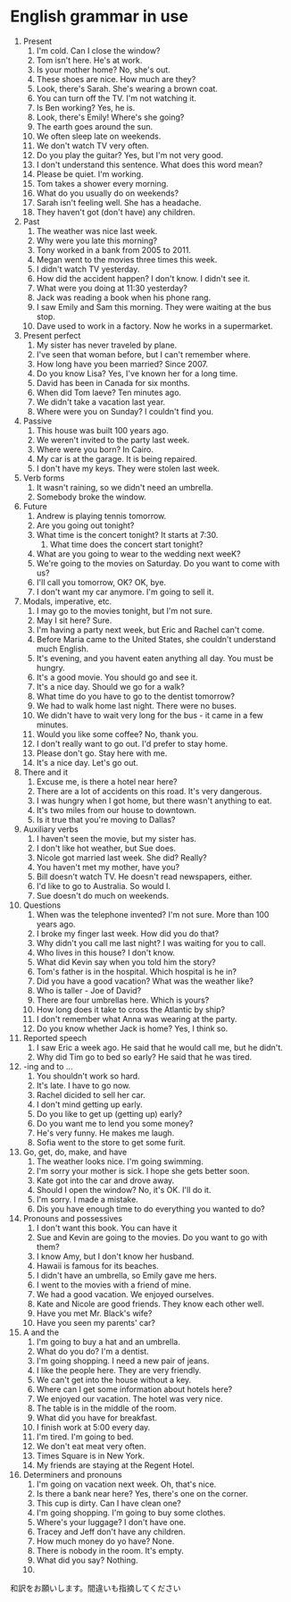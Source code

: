 # English grammar in use

1. Present
   1.  I'm cold. Can I close the window?
   2.  Tom isn't here. He's at work.
   3.  Is your mother home? No, she's out.
   4.  These shoes are nice. How much are they?
   5.  Look, there's Sarah. She's wearing a brown coat.
   6.  You can turn off the TV. I'm not watching it.
   7.  Is Ben working? Yes, he is.
   8.  Look, there's Emily! Where's she going?
   9.  The earth goes around the sun.
   10. We often sleep late on weekends.
   11. We don't watch TV very often.
   12. Do you play the guitar? Yes, but I'm not very good.
   13. I don't understand this sentence. What does this word mean?
   14. Please be quiet. I'm working.
   15. Tom takes a shower every morning.
   16. What do you usually do on weekends?
   17. Sarah isn't feeling well. She has a headache.
   18. They haven't got (don't have) any children.
2. Past
   1. The weather was nice last week.
   2. Why were you late this morning?
   3. Tony worked in a bank from 2005 to 2011.
   4. Megan went to the movies three times this week.
   5. I didn't watch TV yesterday.
   6. How did the accident happen? I don't know. I didn't see it.
   7. What were you doing at 11:30 yesterday?
   8. Jack was reading a book when his phone rang.
   9. I saw Emily and Sam this morning. They were waiting at the bus stop.
   10. Dave used to work in a factory. Now he works in a supermarket.
3. Present perfect
    1. My sister has never traveled by plane.
    2. I've seen that woman before, but I can't remember where.
    3. How long have you been married? Since 2007.
    4. Do you know Lisa? Yes, I've known her for a long time.
    5. David has been in Canada for six months.
    6. When did Tom laeve? Ten minutes ago.
    7. We didn't take a vacation last year.
    8. Where were you on Sunday? I couldn't find you.
4. Passive
    1. This house was built 100 years ago.
    2. We weren't invited to the party last week.
    3. Where were you born? In Cairo.
    4. My car is at the garage. It is being repaired.
    5. I don't have my keys. They were stolen last week.
5. Verb forms
    1. It wasn't raining, so we didn't need an umbrella.
    2. Somebody broke the window.
6. Future
    1. Andrew is playing tennis tomorrow.
    2. Are you going out tonight?
    3. What time is the concert tonight? It starts at 7:30.
       1. What time does the concert start tonight?
    4. What are you going to wear to the wedding next weeK?
    5. We're going to the movies on Saturday. Do you want to come with us?
    6. I'll call you tomorrow, OK? OK, bye.
    7. I don't want my car anymore. I'm going to sell it.
7. Modals, imperative, etc.
    1. I may go to the movies tonight, but I'm not sure.
    2. May I sit here? Sure.
    3. I'm having a party next week, but Eric and Rachel can't come.
    4. Before Maria came to the United States, she couldn't understand much English.
    5. It's evening, and you havent eaten anything all day. You must be hungry.
    6. It's a good movie. You should go and see it.
    7. It's a nice day. Should we go for a walk?
    8. What time do you have to go to the dentist tomorrow?
    9. We had to walk home last night. There were no buses.
    10. We didn't have to wait very long for the bus - it came in a few minutes.
    11. Would you like some coffee? No, thank you.
    12. I don't really want to go out. I'd prefer to stay home.
    13. Please don't go. Stay here with me.
    14. It's a nice day. Let's go out.
8. There and it
    1. Excuse me, is there a hotel near here?
    2. There are a lot of accidents on this road. It's very dangerous.
    3. I was hungry when I got home, but there wasn't anything to eat.
    4. It's two miles from our house to downtown.
    5. Is it true that you're moving to Dallas?
9. Auxiliary verbs
    1.  I haven't seen the movie, but my sister has.
    2.  I don't like hot weather, but Sue does.
    3.  Nicole got married last week. She did? Really?
    4.  You haven't met my mother, have you?
    5.  Bill doesn't watch TV. He doesn't read newspapers, either.
    6.  I'd like to go to Australia. So would I.
    7.  Sue doesn't do much on weekends.
10. Questions
    1.  When was the telephone invented? I'm not sure. More than 100 years ago.
    2.  I broke my finger last week. How did you do that?
    3.  Why didn't you call me last night? I was waiting for you to call.
    4.  Who lives in this house? I don't know.
    5.  What did Kevin say when you told him the story?
    6.  Tom's father is in the hospital. Which hospital is he in?
    7.  Did you have a good vacation? What was the weather like?
    8.  Who is taller - Joe of David?
    9.  There are four umbrellas here. Which is yours?
    10. How long does it take to cross the Atlantic by ship?
    11. I don't remember what Anna was wearing at the party.
    12. Do you know whether Jack is home? Yes, I think so.
11. Reported speech
    1.  I saw Eric a week ago. He said that he would call me, but he didn't.
    2.  Why did Tim go to bed so early? He said that he was tired.
12. -ing and to ...
    1.  You shouldn't work so hard.
    2.  It's late. I have to go now.
    3.  Rachel dicided to sell her car.
    4.  I don't mind getting up early.
    5.  Do you like to get up (getting up) early?
    6.  Do you want me to lend you some money?
    7.  He's very funny. He makes me laugh.
    8.  Sofia went to the store to get some furit.
13. Go, get, do, make, and have
    1.  The weather looks nice. I'm going swimming.
    2.  I'm sorry your mother is sick. I hope she gets better soon.
    3.  Kate got into the car and drove away.
    4.  Should I open the window? No, it's OK. I'll do it.
    5.  I'm sorry. I made a mistake.
    6.  Dis you have enough time to do everything you wanted to do?
14. Pronouns and possessives
    1.  I don't want this book. You can have it
    2.  Sue and Kevin are going to the movies. Do you want to go with them?
    3.  I know Amy, but I don't know her husband.
    4.  Hawaii is famous for its beaches.
    5.  I didn't have an umbrella, so Emily gave me hers.
    6.  I went to the movies with a friend of mine.
    7.  We had a good vacation. We enjoyed ourselves.
    8.  Kate and Nicole are good friends. They know each other well.
    9.  Have you met Mr. Black's wife?
    10. Have you seen my parents' car?
15. A and the
    1.  I'm going to buy a hat and an umbrella.
    2.  What do you do? I'm a dentist.
    3.  I'm going shopping. I need a new pair of jeans.
    4.  I like the people here. They are very friendly.
    5.  We can't get into the house without a key.
    6.  Where can I get some information about hotels here?
    7.  We enjoyed our vacation. The hotel was very nice.
    8.  The table is in the middle of the room.
    9.  What did you have for breakfast.
    10. I finish work at 5:00 every day.
    11. I'm tired. I'm going to bed.
    12. We don't eat meat very often.
    13. Times Square is in New York.
    14. My friends are staying at the Regent Hotel.
16. Determiners and pronouns
    1.  I'm going on vacation next week. Oh, that's nice.
    2.  Is there a bank near here? Yes, there's one on the corner.
    3.  This cup is dirty. Can I have clean one?
    4.  I'm going shopping. I'm going to buy some clothes.
    5.  Where's your luggage? I don't have one.
    6.  Tracey and Jeff don't have any children.
    7.  How much money do yo have? None.
    8.  There is nobody in the room. It's empty.
    9.  What did you say? Nothing.
    10. 

和訳をお願いします。間違いも指摘してください